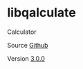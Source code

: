 # libqalculate

Calculator

Source [Github](https://github.com/Qalculate/libqalculate)

Version [3.0.0](https://github.com/Qalculate/libqalculate/releases/tag/v3.0.0)
